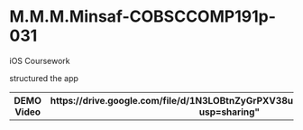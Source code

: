 # M.M.M.Minsaf-COBSCCOMP191p-031
 iOS Coursework
 
 structured the app 
 
 


<table style="width:100%">
  <tr>
    <th>
      DEMO Video
    </th>
    <th>
     https://drive.google.com/file/d/1N3LOBtnZyGrPXV38u9SBzqKyKPFtk0mS/view?usp=sharing"
    </th> 
</table>



 



